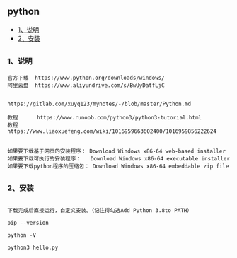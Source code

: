 ## python
  
*   [1、说明](#introducer)
*   [2、安装](#install)


 <h2 id="introducer"></h2>

### 1、说明
```
官方下载  https://www.python.org/downloads/windows/
阿里云盘  https://www.aliyundrive.com/s/BwUyDatfLjC


https://gitlab.com/xuyq123/mynotes/-/blob/master/Python.md

教程      https://www.runoob.com/python3/python3-tutorial.html
教程      https://www.liaoxuefeng.com/wiki/1016959663602400/1016959856222624


如果要下载基于网页的安装程序： Download Windows x86-64 web-based installer
如果要下载可执行的安装程序：   Download Windows x86-64 executable installer
如果要下载python程序的压缩包： Download Windows x86-64 embeddable zip file

```

<h2 id="install"></h2>

### 2、安装
```

下载完成后直接运行，自定义安装。（记住得勾选Add Python 3.8to PATH）

pip --version

python -V

python3 hello.py

```
